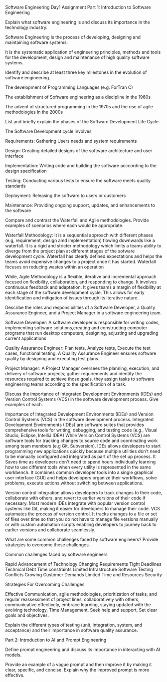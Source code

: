 Software Engineering Day1 Assignment
Part 1: Introduction to Software Engineering


Explain what software engineering is and discuss its importance in the technology industry.


Software Engineering is the process of developing, designing and maintaining software systems.

It is the systematic application of engineering principles, methods and tools for the development, design and maintenance of high quality software systems. 




Identify and describe at least three key milestones in the evolution of software engineering.

The development of Programming Languages (e.g. ForTran C) 

The establishment of Software engineering as a discipline in the 1960s

The advent of structured programming in the 1970s and the rise of agile methodologies in the 2000s




List and briefly explain the phases of the Software Development Life Cycle.


The Software Development cycle involves

Requirements: Gathering Users needs and system requirements

Design: Creating detailed designs of the software architecture and user interface

Implementation: Writing code and building the software acccording to the design specification

Testing: Conducting various tests to ensure the software meets quality standards

Deployment: Releasing the software to users or customers

Maintenance: Providing ongoing support, updates, and enhancements to the software 





Compare and contrast the Waterfall and Agile methodologies. Provide examples of scenarios where each would be appropriate.


Waterfall Methodology: It is a sequential approach with  different phases (e.g, requirement, design amd implementation) flowing downwards like a waterfall. It is a rigid and stricter methodology which limits a teams ability to diverge from the project plan at different stages of the sofware development cycle. Waterfall has clearly defined expectations and helps the teams avoid expensive changes to a project once it has started. Waterfall focuses on reducing wastes within an operation

While, Agile Methodology is a flexible, iterative and incremental approach focused on flexibility, collaboration, and responding to change. It involves continuous feedback and adaptation. It gives teams a margin of flexibility at each stage of the software development cycle. This allows for early identification and mitigation of issues through its iterative nature.


Describe the roles and responsibilities of a Software Developer, a Quality Assurance Engineer, and a Project Manager in a software engineering team.


Software Developer: A software developer is responsible for writing codes, implementing software solutions,creating and constructing computer programs that run desktop computers, designing, adjusting and upgrading current applications


Quality Assurance Engineer: Plan tests, Analyze tests, Execute the test cases, functional testing. A Quality Assurance Engineer ensures software quality by designing and executing test plans.

Project Manager: A Project Manager oversees the planning, execution, and delivery of software projects; gather requirements and identify the resources required to achieve those goals. they assign tasks to software engineering teams according to the specification of a task.

Discuss the importance of Integrated Development Environments (IDEs) and Version Control Systems (VCS) in the software development process. Give examples of each.


Importance of Integrated Development Environments (IDEs) and Version Control Systems (VCS) in the software development process.
Integrated Development Environments (IDEs) are software suites that provides comprehensive tools for writing, debugging, and testing code (e.g., Visual Studio, Eclipse, IntelliJ IDEA)
While Version Control Systems (VCS) are software tools for tracking changes to source code and coordinating work among team members (e.g Git, Subversion). IDEs allows developers to start programming new applications quickly because multiple utilities don't need to be manually configured and integrated as part of the set up process. It Saves time as developers don't need to spend hours individually learning how to use different tools when every utility is represented in the same workbench. It combines common developer tools into a single graphical user interface (GUI) and helps developers organize their workflows, solve problems, execute actions without switching between applications.

Version control integration allows developers to track changes to their code, collaborate with others, and revert to earlier versions of their code if necessary. Most modern IDEs integrate with popular version control systems like Git, making it easier for developers to manage their code. VCS automates the process of version control. It tracks changes to a file or set of files over time so that you do not have to manage file versions manually or with custom automation scripts enabling developers to journey back to earlier versions and collaborate seamlessly. 


What are some common challenges faced by software engineers? Provide strategies to overcome these challenges.

Common challenges faced by software engineers

Rapid Advancement of Technology
Changing Requirements
Tight Deadlines
Technical Debt
Time constraints
Limited Infrastructure
Software Testing Conflicts
Growing Customer Demands
Limited Time and Resources
Security

Strategies For Overcoming Challenges

Effective Communication, agile methodologies, prioritization of tasks, and regular reassessment of project lines, collaboratively with others, communicative effectively, embrace learning, staying updated with the evolving technology, Time Management, Seek help and support, Set clear goals and objectives.


Explain the different types of testing (unit, integration, system, and acceptance) and their importance in software quality assurance.


Part 2: Introduction to AI and Prompt Engineering


Define prompt engineering and discuss its importance in interacting with AI models.

Provide an example of a vague prompt and then improve it by making it clear, specific, and concise. Explain why the improved prompt is more effective.
